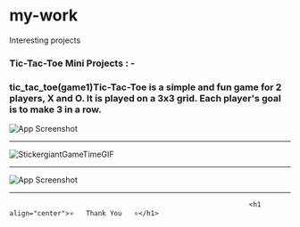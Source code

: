 # my-work
Interesting projects 

### Tic-Tac-Toe Mini Projects : -



<h3>tic_tac_toe(game1)Tic-Tac-Toe is a simple and fun game for 2 players, X and O. It is played on a 3x3 grid. Each player's goal is to make 3 in a row.</h3>



![App Screenshot](https://imgur.com/6Rt5jvl.png)

---

![StickergiantGameTimeGIF](https://user-images.githubusercontent.com/107506646/207155505-c48bd324-a269-4644-a324-6088a52008f0.gif)

---

![App Screenshot](https://imgur.com/nXaT8KD.png)





__________________________________________________________________________________________________________________________________________________________________________________________________________________________________________________________________________________________________________________________________________________
                                                                <h1 align="center">⭐   Thank You   ⭐</h1>
